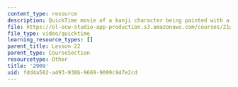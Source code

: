 ```yaml
---
content_type: resource
description: QuickTime movie of a kanji character being painted with a brush.
file: https://ol-ocw-studio-app-production.s3.amazonaws.com/courses/21g-504-japanese-iv-spring-2009/fdd4a582a493938b96699099c947e2cd_2909.mov
file_type: video/quicktime
learning_resource_types: []
parent_title: Lesson 22
parent_type: CourseSection
resourcetype: Other
title: '2909'
uid: fdd4a582-a493-938b-9669-9099c947e2cd
---
```


